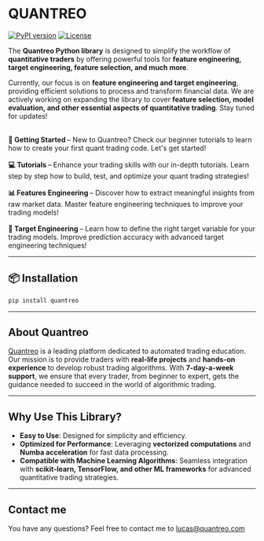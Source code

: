 # **QUANTREO**

[![PyPI version](https://img.shields.io/pypi/v/nom-de-ta-lib.svg)](https://pypi.org/project/nom-de-ta-lib/)
[![License](https://img.shields.io/github/license/ton-compte/nom-de-ta-lib.svg)](https://github.com/ton-compte/nom-de-ta-lib/blob/main/LICENSE)

The **Quantreo Python library** is designed to simplify the workflow of **quantitative traders** by offering powerful tools for **feature engineering, target engineering, feature selection, and much more**.  

Currently, our focus is on **feature engineering and target engineering**, providing efficient solutions to process and transform financial data. We are actively working on expanding the library to cover **feature selection, model evaluation, and other essential aspects of quantitative trading**. Stay tuned for updates! 

<br>

<div class="grid cards" style="display: flex; flex-wrap: wrap; gap: 16px; justify-content: center;">


<div class="custom-card" style="flex: 1 1 calc(50% - 16px); min-width: 300px;">
    <b>
        <a href="https://www.quantreo.com" style="text-decoration: none;">
            🏃 Getting Started
        </a>
    </b> – New to Quantreo? Check our beginner tutorials to learn how to create your first quant trading code. Let's get started!
</div>


<div class="custom-card" style="flex: 1 1 calc(50% - 16px); min-width: 300px;">
    <b>
        <a href="https://www.quantreo.com" style="text-decoration: none;">
            💻 Tutorials
        </a>
    </b> – Enhance your trading skills with our in-depth tutorials. Learn step by step how to build, test, and optimize your quant trading strategies!
</div>


<div class="custom-card" style="flex: 1 1 calc(50% - 16px); min-width: 300px;">
    <b>
        <a href="https://www.quantreo.com" style="text-decoration: none;">
            📊 Features Engineering
        </a>
    </b> – Discover how to extract meaningful insights from raw market data. Master feature engineering techniques to improve your trading models!
</div>


<div class="custom-card" style="flex: 1 1 calc(50% - 16px); min-width: 300px;">
    <b>
        <a href="https://www.quantreo.com" style="text-decoration: none;">
            🎯 Target Engineering
        </a>
    </b> – Learn how to define the right target variable for your trading models. Improve prediction accuracy with advanced target engineering techniques!
</div>


</div>

---

## 📦 **Installation**

```bash
pip install quantreo
```

---

## **About Quantreo**  
[Quantreo](https://quantreo.com) is a leading platform dedicated to automated trading education. Our mission is to provide traders with **real-life projects** and **hands-on experience** to develop robust trading algorithms. With **7-day-a-week support**, we ensure that every trader, from beginner to expert, gets the guidance needed to succeed in the world of algorithmic trading.  

---

## **Why Use This Library?**  

- **Easy to Use**: Designed for simplicity and efficiency.  
- **Optimized for Performance**: Leveraging **vectorized computations** and **Numba acceleration** for fast data processing.  
- **Compatible with Machine Learning Algorithms**: Seamless integration with **scikit-learn, TensorFlow, and other ML frameworks** for advanced quantitative trading strategies.  

---

## **Contact me**
You have any questions? Feel free to contact me to lucas@quantreo.com

<br>